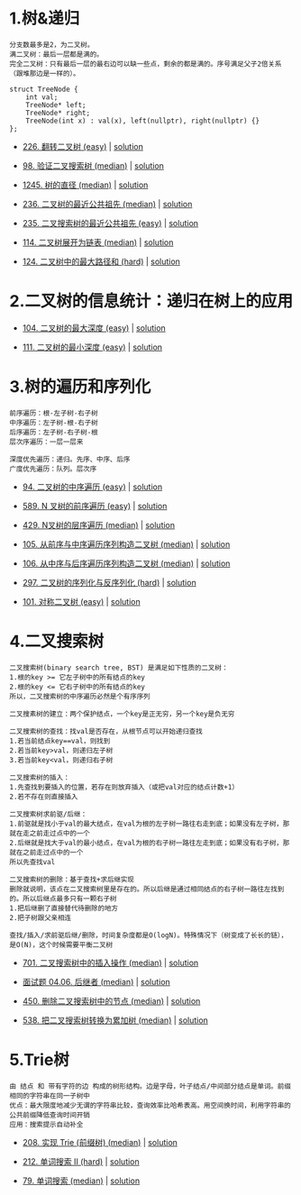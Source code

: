# 1.树&递归

```
分支数最多是2，为二叉树。
满二叉树：最后一层都是满的。
完全二叉树：只有最后一层的最右边可以缺一些点，剩余的都是满的。序号满足父子2倍关系（跟堆那边是一样的）。

struct TreeNode {
    int val;
    TreeNode* left;
    TreeNode* right;
    TreeNode(int x) : val(x), left(nullptr), right(nullptr) {}
};
```

- [226. 翻转二叉树 (easy)](https://leetcode-cn.com/problems/invert-binary-tree/) |  [solution](https://github.com/qcxu-super/LeetCode/blob/master/06_树/226invertTree.cpp)

- [98. 验证二叉搜索树 (median)](https://leetcode-cn.com/problems/validate-binary-search-tree/) |  [solution](https://github.com/qcxu-super/LeetCode/blob/master/06_树/98isValidBST.cpp)

- [1245. 树的直径 (median)](https://leetcode-cn.com/problems/tree-diameter/) |  [solution](https://github.com/qcxu-super/LeetCode/blob/master/06_树/treeDiameter.cpp)

- [236. 二叉树的最近公共祖先 (median)](https://leetcode-cn.com/problems/lowest-common-ancestor-of-a-binary-tree/) |  [solution](https://github.com/qcxu-super/LeetCode/blob/master/06_树/236lowestCommonAncestor.cpp)

- [235. 二叉搜索树的最近公共祖先 (easy)](https://leetcode-cn.com/problems/lowest-common-ancestor-of-a-binary-search-tree/) |  [solution](https://github.com/qcxu-super/LeetCode/blob/master/06_树/235lowestCommonAncestor.cpp)

- [114. 二叉树展开为链表 (median)](https://leetcode-cn.com/problems/flatten-binary-tree-to-linked-list/) |  [solution](https://github.com/qcxu-super/LeetCode/blob/master/06_树/114flatten.cpp)

- [124. 二叉树中的最大路径和 (hard)](https://leetcode-cn.com/problems/binary-tree-maximum-path-sum/) |  [solution](https://github.com/qcxu-super/LeetCode/blob/master/06_树/124maxPathSum.cpp)


# 2.二叉树的信息统计：递归在树上的应用

- [104. 二叉树的最大深度 (easy)](https://leetcode-cn.com/problems/maximum-depth-of-binary-tree/) |  [solution](https://github.com/qcxu-super/LeetCode/blob/master/06_树/104maxDepth.cpp)

- [111. 二叉树的最小深度 (easy)](https://leetcode-cn.com/problems/minimum-depth-of-binary-tree/) |  [solution](https://github.com/qcxu-super/LeetCode/blob/master/06_树/111minDepth.cpp)


# 3.树的遍历和序列化

```
前序遍历：根-左子树-右子树
中序遍历：左子树-根-右子树
后序遍历：左子树-右子树-根
层次序遍历：一层一层来

深度优先遍历：递归。先序、中序、后序
广度优先遍历：队列。层次序
```

- [94. 二叉树的中序遍历 (easy)](https://leetcode-cn.com/problems/binary-tree-inorder-traversal/) |  [solution](https://github.com/qcxu-super/LeetCode/blob/master/06_树/94inorderTraversal.cpp)

- [589. N 叉树的前序遍历 (easy)](https://leetcode-cn.com/problems/n-ary-tree-preorder-traversal/) |  [solution](https://github.com/qcxu-super/LeetCode/blob/master/06_树/589preorder.cpp)

- [429. N叉树的层序遍历 (median)](https://leetcode-cn.com/problems/n-ary-tree-level-order-traversal/) |  [solution](https://github.com/qcxu-super/LeetCode/blob/master/06_树/429levelOrder.cpp)

- [105. 从前序与中序遍历序列构造二叉树 (median)](https://leetcode-cn.com/problems/construct-binary-tree-from-preorder-and-inorder-traversal/) | [solution](https://github.com/qcxu-super/LeetCode/blob/master/06_树/105buildTree.cpp)

- [106. 从中序与后序遍历序列构造二叉树 (median)](https://leetcode-cn.com/problems/construct-binary-tree-from-inorder-and-postorder-traversal/) |  [solution](https://github.com/qcxu-super/LeetCode/blob/master/06_树/106buildTree.cpp)

- [297. 二叉树的序列化与反序列化 (hard)](https://leetcode-cn.com/problems/serialize-and-deserialize-binary-tree/) |  [solution](https://github.com/qcxu-super/LeetCode/blob/master/06_树/279Codec.cpp)

- [101. 对称二叉树 (easy)](https://leetcode-cn.com/problems/symmetric-tree/) |  [solution](https://github.com/qcxu-super/LeetCode/blob/master/06_树/101isSymmetric.cpp)


# 4.二叉搜索树

```
二叉搜索树(binary search tree, BST) 是满足如下性质的二叉树：
1.根的key >= 它左子树中的所有结点的key
2.根的key <= 它右子树中的所有结点的key
所以，二叉搜索树的中序遍历必然是个有序序列

二叉搜素树的建立：两个保护结点，一个key是正无穷，另一个key是负无穷

二叉搜索树的查找：找val是否存在，从根节点可以开始递归查找
1.若当前结点key==val，则找到
2.若当前key>val，则递归左子树 
3.若当前key<val，则递归右子树

二叉搜索树的插入：
1.先查找到要插入的位置，若存在则放弃插入（或把val对应的结点计数+1）
2.若不存在则直接插入

二叉搜索树求前驱/后继：
1.前驱就是找小于val的最大结点，在val为根的左子树一路往右走到底；如果没有左子树，那就在走之前走过点中的一个
2.后继就是找大于val的最小结点，在val为根的右子树一路往左走到底；如果没有右子树，那就在之前走过点中的一个
所以先查找val

二叉搜索树的删除：基于查找+求后继实现
删除就说明，该点在二叉搜索树里是存在的。所以后继是通过相同结点的右子树一路往左找到的。所以后继点最多只有一颗右子树
1.把后继删了直接替代待删除的地方
2.把子树跟父亲相连

查找/插入/求前驱后继/删除，时间复杂度都是O(logN)。特殊情况下（树变成了长长的链），是O(N)，这个时候需要平衡二叉树
```


- [701. 二叉搜索树中的插入操作 (median)](https://leetcode-cn.com/problems/insert-into-a-binary-search-tree/) |  [solution](https://github.com/qcxu-super/LeetCode/blob/master/06_树/701insertIntoBST.cpp)

- [面试题 04.06. 后继者 (median)](https://leetcode-cn.com/problems/successor-lcci/) |  [solution](https://github.com/qcxu-super/LeetCode/blob/master/06_树/0406inorderSuccessor.cpp)

- [450. 删除二叉搜索树中的节点 (median)](https://leetcode-cn.com/problems/delete-node-in-a-bst/) |  [solution](https://github.com/qcxu-super/LeetCode/blob/master/06_树/450deleteNode.cpp)

- [538. 把二叉搜索树转换为累加树 (median)](https://leetcode-cn.com/problems/convert-bst-to-greater-tree/) |  [solution](https://github.com/qcxu-super/LeetCode/blob/master/06_树/538convertBST.cpp)


# 5.Trie树

```
由 结点 和 带有字符的边 构成的树形结构。边是字母，叶子结点/中间部分结点是单词。前缀相同的字符串在同一子树中
优点：最大限度地减少无谓的字符串比较，查询效率比哈希表高。用空间换时间，利用字符串的公共前缀降低查询时间开销
应用：搜索提示自动补全
```

- [208. 实现 Trie (前缀树) (median)](https://leetcode-cn.com/problems/implement-trie-prefix-tree/) |  [solution](https://github.com/qcxu-super/LeetCode/blob/master/06_树/208Trie.cpp)

- [212. 单词搜索 II (hard)](https://leetcode-cn.com/problems/word-search-ii/) |  [solution](https://github.com/qcxu-super/LeetCode/blob/master/06_树/212findWords.cpp)

- [79. 单词搜索 (median)](https://leetcode-cn.com/problems/word-search/) |  [solution](https://github.com/qcxu-super/LeetCode/blob/master/06_树/79exist.cpp)
